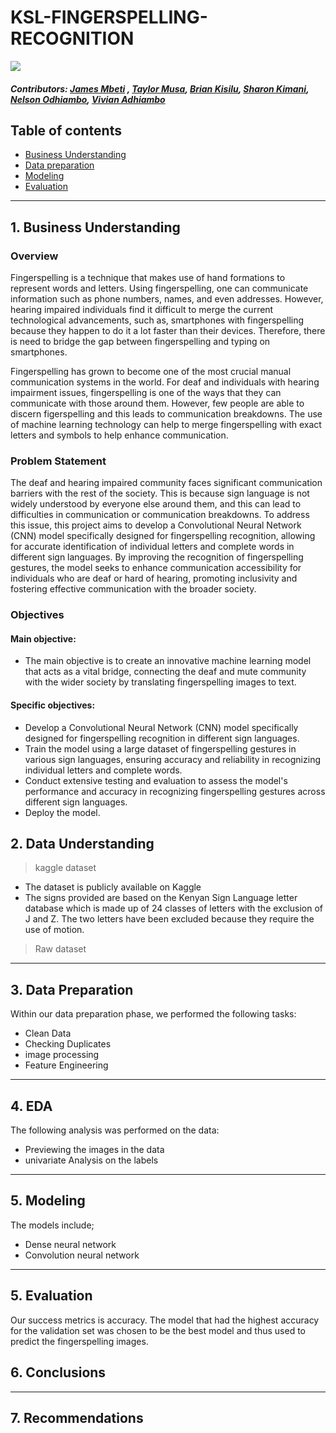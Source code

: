 # KSL-FINGERSPELLING-RECOGNITION
<img src="[ksl.png](https://github.com/JamesMbeti/KSL-FINGERSPELLING-RECOGNITION/blob/main/WhatsApp%20Image%202023-07-13%20at%2010.13.28.jpeg)" />

##### Contributors: [James Mbeti](https://github.com/JamesMbeti) , [Taylor Musa](https://github.com/ojutaylor), [Brian Kisilu](https://github.com/Bkitainge), [Sharon Kimani](https://github.com/Sharonkimani), [Nelson Odhiambo](https://github.com/mandelaGit), [Vivian Adhiambo](https://github.com/vivianOpondo)

## Table of contents 
- [Business Understanding](#business-understanding)
- [Data preparation](#data-preparation)
- [Modeling](#modeling)
- [Evaluation](#evaluations)

---

## 1. Business Understanding
### Overview
Fingerspelling is a technique that makes use of hand formations to represent words and letters. Using fingerspelling, one can communicate information such as phone numbers, names, and even addresses. However, hearing impaired individuals find it difficult to merge the current technological advancements, such as, smartphones with fingerspelling because they happen to do it a lot faster than their devices. Therefore, there is need to bridge the gap between fingerspelling and typing on smartphones.

Fingerspelling has grown to become one of the most crucial manual communication systems in the world. For deaf and individuals with hearing impairment issues, fingerspelling is one of the ways that they can communicate with those around them. However, few people are able to discern figerspelling and this leads to communication breakdowns. The use of machine learning technology can help to merge fingerspelling with exact letters and symbols to help enhance communication.

### Problem Statement

The deaf and hearing impaired community faces significant communication barriers with the rest of the society. This is because sign language is not widely understood by everyone else around them, and this can lead to difficulties in communication or communication breakdowns. To address this issue, this project aims to develop a Convolutional Neural Network (CNN) model specifically designed for fingerspelling recognition, allowing for accurate identification of individual letters and complete words in different sign languages. By improving the recognition of fingerspelling gestures, the model seeks to enhance communication accessibility for individuals who are deaf or hard of hearing, promoting inclusivity and fostering effective communication with the broader society.

### Objectives

#### Main objective:

* The main objective is to create an innovative machine learning model that acts as a vital bridge, connecting the deaf and mute community with the wider society by translating fingerspelling images to text.

#### Specific objectives:

* Develop a Convolutional Neural Network (CNN) model specifically designed for fingerspelling recognition in different sign languages.
* Train the model using a large dataset of fingerspelling gestures in various sign languages, ensuring accuracy and reliability in recognizing individual letters and complete words.
* Conduct extensive testing and evaluation to assess the model's performance and accuracy in recognizing fingerspelling gestures across different sign languages.
* Deploy the model.

## 2. Data Understanding
> kaggle dataset
* The dataset is publicly available on Kaggle 
* The signs provided are based on the Kenyan Sign Language letter database which is made up of 24 classes of letters with the exclusion of J and Z. The two letters have been excluded because they require the use of motion.


> Raw dataset




------
## 3. Data Preparation
Within our data preparation phase, we performed the following tasks:
* Clean Data
* Checking Duplicates
* image processing
* Feature Engineering 


------
## 4. EDA
The following analysis was performed on the data:
* Previewing the images in the data
* univariate Analysis on the labels


------
## 5. Modeling 
The models include;
* Dense neural network
* Convolution neural network

-------
## 5. Evaluation 
Our success metrics is accuracy. The model that had the highest accuracy for the validation set was chosen to be the best model and thus used to predict the fingerspelling images.

## 6. Conclusions





---

## 7. Recommendations
